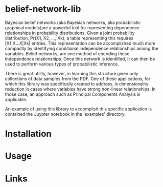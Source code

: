 # belief-network-lib

Bayesian belief networks (aka Bayesian networks, aka probabilistic graphical models)are a powerful tool for representing dependence relationships in probability distributions. Given a joint probability distribution, Pr(X1, X2, ..., Xk), a table representing this requires |X1|X...X|Xk| entries. This representation can be accomplished much more compactly by identifying conditional independence relationships among the variables. Belief networks, are one method of encoding these independence relationships. Once this network is identified, it can then be used to perform various types of probabilistic inference. 

There is great utility, however, in learning this structure given only collections of data samples from the PDF. One of these applications, for which this library was specifically created to address, is dimensionality reduction in cases where variables have strong non-linear relationships. In those case, an approach such as Principal Components Analysis is applicable. 

An example of using this library to accomplish this specific application is contained the Juypter notebook in the 'examples' directory.

# Installation

# Usage

# Links
